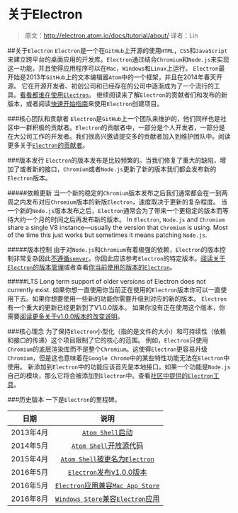 # 关于Electron

> 原文：http://electron.atom.io/docs/tutorial/about/
译者：Lin

##关于`Electron`
`Electron`是一个在`GitHub`上开源的使用`HTML`，`CSS`和`JavaScript`来建立跨平台的桌面应用的开发库。`Electron`通过结合`Chromium`和`Node.js`来实现这一功能，并且使得应用程序可以在`Mac`，`Windows`和`Linux`上运行。
`Electron`最开始是2013年`GitHub`上的文本编辑器`Atom`中的一个框架，并且在2014年春天开源。
它在开源开发者、初创公司和已经存在的公司中逐渐成为了一个流行的工具。[看看都谁在使用`Electron`](http://electron.atom.io/apps/)。
继续阅读来了解`Electron`的贡献者们和发布的新版本，或者阅读[快速开始指南](http://electron.atom.io/docs/tutorial/quick-start/)来使用`Electron`创建项目。


###核心团队和贡献者
`Electron`是`GitHub`上一个团队来维护的，他们同样也是社区中一群积极的贡献者。`Electron`的贡献者中，一部分是个人开发者，一部分是在大公司工作的开发者。我们很高兴邀请提交多的贡献者加入到维护团队中。阅读更多关于[`Electron`的贡献者](https://github.com/electron/electron/blob/master/CONTRIBUTING.md)。


###版本发行
`Electron`的版本发布是比较频繁的。当我们修复了重大的缺陷，增加了或者新的接口，`Chromium`或者`Node.js`更新了新的版本我们都会发布新的`Electron`版本。

#####依赖更新
当一个新的稳定的`Chromium`版本发布之后我们通常都会在一到两周之内发布对应`Chromium`版本的新版`Electron`，速度取决于更新的复杂程度。
当一个新的`Node.js`版本发布之后，`Electron`通常会为了带来一个更稳定的版本而等待大约一个月的时间之后再发布新的版本。
In `Electron`, `Node.js` and `Chromium` share a single V8 instance—usually the version that `Chromium` is using. Most of the time this just works but sometimes it means patching `Node.js`.

#####版本控制
由于对`Node.js`和`Chromium`有着极强的依赖，`Electron`的版本控制非常复杂因此[不遵循`semver`](semver.org)。你因此应该参考`Electron`的特定版本。[阅读关于`Electron`的版本管理](http://electron.atom.io/docs/tutorial/electron-versioning/)或者查看[你当前使用的版本的`Electron`](https://electron.atom.io/#electron-versions)。

#####LTS
Long term support of older versions of Electron does not currently exist. 如果你想一直使用你当前正在使用的`Electron`版本你可以一直使用下去。如果你想要使用一些新的功能你需要升级到对应的新的版本。
`Electron`有一个重大的更新已经更新到了V1.0.0版本。 如果你没有正在使用这个版本，你需要[阅读更多关于v1.0.0版本的改变说明](http://electron.atom.io/blog/2016/05/11/electron-1-0)。

###核心理念
为了保持`Electron`小型化（指的是文件的大小）和可持续性（依赖和接口的传递）这个项目限制了它的核心的范围。
例如，`Electron`只使用`Chromium`的底层渲染库而不是整个`Chromium`。这使得`Electron`更容易升级`Chromium`，但是这也意味着在`Google Chrome`中的某些特性功能无法在`Electron`中使用。
新添加到`Electron`中的功能应该首先是本地接口。如果一个功能是`Node.js`自己的模块，那么它将会被添加到`Electron`中。查看[社区中提供的`Electron`工具](http://electron.atom.io/community)。

###历史版本
一下是`Electron`的里程碑。

| 日期 | 说明 |
|:---:|:---:|
| 2013年4月 |  	[`Atom Shell`启动](https://github.com/electron/electron/commit/6ef8875b1e93787fa9759f602e7880f28e8e6b45) |
| 2014年5月 | [`Atom Shell`开放源代码](http://blog.atom.io/2014/05/06/atom-is-now-open-source.html) |
| 2015年4月 | [`Atom Shell`被更名为`Electron`](https://github.com/electron/electron/pull/1389) |
| 2016年5月 | [`Electron`发布v1.0.0版本](http://electron.atom.io/blog/2016/05/11/electron-1-0) |
| 2016年5月 | [`Electron`应用兼容`Mac App Store`](http://electron.atom.io/docs/tutorial/mac-app-store-submission-guide) |
| 2016年8月 | [`Windows Store`兼容`Electron`应用](http://electron.atom.io/docs/tutorial/windows-store-guide) |